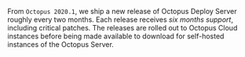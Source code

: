 From `Octopus 2020.1`, we ship a new release of Octopus Deploy Server roughly every two months. Each release receives *six months support*, including critical patches. The releases are rolled out to Octopus Cloud instances before being made available to download for self-hosted instances of the Octopus Server.